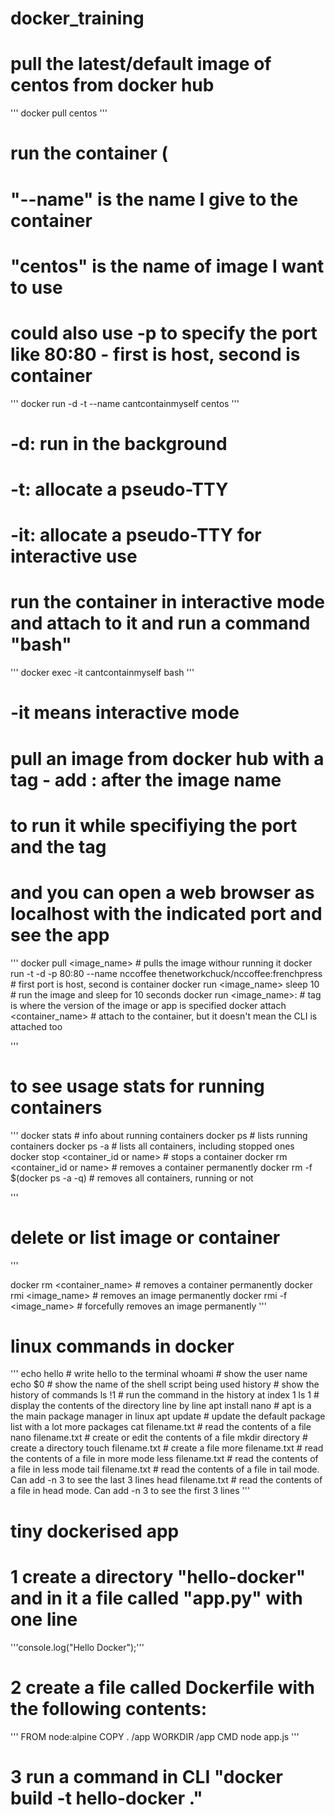 # docker_training

# pull the latest/default image of centos from docker hub

'''
docker pull centos
'''

# run the container (

# "--name" is the name I give to the container

# "centos" is the name of image I want to use

# could also use -p to specify the port like 80:80 - first is host, second is container

'''
docker run -d -t --name cantcontainmyself centos
'''

# -d: run in the background

# -t: allocate a pseudo-TTY

# -it: allocate a pseudo-TTY for interactive use

# run the container in interactive mode and attach to it and run a command "bash"

'''
docker exec -it cantcontainmyself bash
'''

# -it means interactive mode

# pull an image from docker hub with a tag - add : after the image name

# to run it while specifiying the port and the tag

# and you can open a web browser as localhost with the indicated port and see the app

'''
docker pull <image_name> # pulls the image withour running it
docker run -t -d -p 80:80 --name nccoffee thenetworkchuck/nccoffee:frenchpress # first port is host, second is container
docker run <image_name> sleep 10 # run the image and sleep for 10 seconds
docker run <image_name>:<tag> # tag is where the version of the image or app is specified
docker attach <container_name> # attach to the container, but it doesn't mean the CLI is attached too

'''

# to see usage stats for running containers

'''
docker stats # info about running containers
docker ps # lists running containers
docker ps -a # lists all containers, including stopped ones
docker stop <container_id or name> # stops a container
docker rm <container_id or name> # removes a container permanently
docker rm -f $(docker ps -a -q) # removes all containers, running or not

'''

# delete or list image or container

'''

docker rm <container_name> # removes a container permanently
docker rmi <image_name> # removes an image permanently
docker rmi -f <image_name> # forcefully removes an image permanently
'''

# linux commands in docker

'''
echo hello # write hello to the terminal
whoami # show the user name
echo $0 # show the name of the shell script being used
history # show the history of commands
ls !1 # run the command in the history at index 1
ls 1 # display the contents of the directory line by line
apt install nano # apt is a the main package manager in linux
apt update # update the default package list with a lot more packages
cat filename.txt # read the contents of a file
nano filename.txt # create or edit the contents of a file
mkdir directory # create a directory
touch filename.txt # create a file
more filename.txt # read the contents of a file in more mode
less filename.txt # read the contents of a file in less mode
tail filename.txt # read the contents of a file in tail mode. Can add -n 3 to see the last 3 lines
head filename.txt # read the contents of a file in head mode. Can add -n 3 to see the first 3 lines
'''

# tiny dockerised app

# 1 create a directory "hello-docker" and in it a file called "app.py" with one line

'''console.log("Hello Docker");'''

# 2 create a file called Dockerfile with the following contents:

'''
FROM node:alpine
COPY . /app
WORKDIR /app
CMD node app.js
'''

# 3 run a command in CLI "docker build -t hello-docker ."
